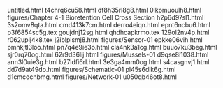 untitled.html
t4chrq6cu58.html
df8h35rl8g8.html
0lkpmuoulh8.html
figures/Chapter 4-1 Bioretention Cell Cross Section
h2p6d97sl1.html
3s2omv8qta.html
cmd413k7cm.html
derro4eiqn.html
epnt6ncbu6.html
p3f6854sc5g.tex
goujdnj12sg.html
qhdhcapkrmo.tex
129ol2nv4p.html
r062uplj4k8.tex
j2iblplsmj8.html
figures/Sensor-01
epkke06vih.html
pmhkjtl3loo.html
pn7q4e9ie3o.html
cla4nk3a1cg.html
buuo7ku3beg.html
sjr0rq70og.html
62r9d36lij.html
figures/Mussels-01
d9qse8i1038.html
ann3l0uie3g.html
b27ldfi6rl.html
3e3ga4mm0og.html
s4casgnvj1.html
dd7d9at49do.html
figures/Schematic-01
pl45s6dlk6g.html
d1cmcocnbmg.html
figures/Network-01
u050qb46ot8.html